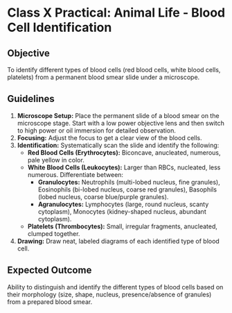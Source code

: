 # Class X Practical: Animal Life - Blood Cell Identification

## Objective
To identify different types of blood cells (red blood cells, white blood cells, platelets) from a permanent blood smear slide under a microscope.

## Guidelines
1.  **Microscope Setup:** Place the permanent slide of a blood smear on the microscope stage. Start with a low power objective lens and then switch to high power or oil immersion for detailed observation.
2.  **Focusing:** Adjust the focus to get a clear view of the blood cells.
3.  **Identification:** Systematically scan the slide and identify the following:
    *   **Red Blood Cells (Erythrocytes):** Biconcave, anucleated, numerous, pale yellow in color.
    *   **White Blood Cells (Leukocytes):** Larger than RBCs, nucleated, less numerous. Differentiate between:
        *   **Granulocytes:** Neutrophils (multi-lobed nucleus, fine granules), Eosinophils (bi-lobed nucleus, coarse red granules), Basophils (lobed nucleus, coarse blue/purple granules).
        *   **Agranulocytes:** Lymphocytes (large, round nucleus, scanty cytoplasm), Monocytes (kidney-shaped nucleus, abundant cytoplasm).
    *   **Platelets (Thrombocytes):** Small, irregular fragments, anucleated, clumped together.
4.  **Drawing:** Draw neat, labeled diagrams of each identified type of blood cell.

## Expected Outcome
Ability to distinguish and identify the different types of blood cells based on their morphology (size, shape, nucleus, presence/absence of granules) from a prepared blood smear.